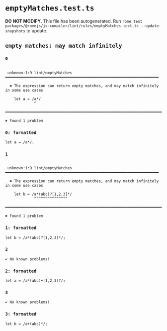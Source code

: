 # `emptyMatches.test.ts`

**DO NOT MODIFY**. This file has been autogenerated. Run `rome test packages/@romejs/js-compiler/lint/rules/emptyMatches.test.ts --update-snapshots` to update.

## `empty matches; may match infinitely`

### `0`

```

 unknown:1:9 lint/emptyMatches ━━━━━━━━━━━━━━━━━━━━━━━━━━━━━━━━━━━━━━━━━━━━━━━━━━━━━━━━━━━━━━━━━━━━━

  ✖ The expression can return empty matches, and may match infinitely in some use cases

    let a = /a*/
             ^

━━━━━━━━━━━━━━━━━━━━━━━━━━━━━━━━━━━━━━━━━━━━━━━━━━━━━━━━━━━━━━━━━━━━━━━━━━━━━━━━━━━━━━━━━━━━━━━━━━━━

✖ Found 1 problem

```

### `0: formatted`

```
let a = /a*/;

```

### `1`

```

 unknown:1:9 lint/emptyMatches ━━━━━━━━━━━━━━━━━━━━━━━━━━━━━━━━━━━━━━━━━━━━━━━━━━━━━━━━━━━━━━━━━━━━━

  ✖ The expression can return empty matches, and may match infinitely in some use cases

    let b = /a*(abc)?[1,2,3]*/
             ^^^^^^^^^^^^^^^

━━━━━━━━━━━━━━━━━━━━━━━━━━━━━━━━━━━━━━━━━━━━━━━━━━━━━━━━━━━━━━━━━━━━━━━━━━━━━━━━━━━━━━━━━━━━━━━━━━━━

✖ Found 1 problem

```

### `1: formatted`

```
let b = /a*(abc)?[1,2,3]*/;

```

### `2`

```
✔ No known problems!

```

### `2: formatted`

```
let a = /a*(abc)+[1,2,3]?/;

```

### `3`

```
✔ No known problems!

```

### `3: formatted`

```
let b = /a+(abc)*/;

```
